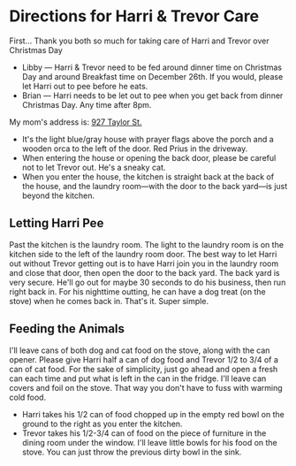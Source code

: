 # Directions for Harri & Trevor Care
First… Thank you both so much for taking care of Harri and Trevor over Christmas Day
* Libby — Harri & Trevor need to be fed around dinner time on Christmas Day and around Breakfast time on December 26th. If you would, please let Harri out to pee before he eats.
* Brian — Harri needs to be let out to pee when you get back from dinner Christmas Day. Any time after 8pm.

My mom's address is: [927 Taylor St.](https://maps.app.goo.gl/zSnGNQK8uqsS5rnd9)

* It's the light blue/gray house with prayer flags above the porch and a wooden orca to the left of the door. Red Prius in the driveway.
* When entering the house or opening the back door, please be careful not to let Trevor out. He's a sneaky cat. 
* When you enter the house, the kitchen is straight back at the back of the house, and the laundry room—with the door to the back yard—is just beyond the kitchen.

## Letting Harri Pee
Past the kitchen is the laundry room. The light to the laundry room is on the kitchen side to the left of the laundry room door. The best way to let Harri out without Trevor getting out is to have Harri join you in the laundry room and close that door, then open the door to the back yard. The back yard is very secure. He'll go out for maybe 30 seconds to do his business, then run right back in. For his nighttime outting, he can have a dog treat (on the stove) when he comes back in. That's it. Super simple.

## Feeding the Animals
I'll leave cans of both dog and cat food on the stove, along with the can opener. Please give Harri half a can of dog food and Trevor 1/2 to 3/4 of a can of cat food. For the sake of simplicity, just go ahead and open a fresh can each time and put what is left in the can in the fridge. I'll leave can covers and foil on the stove. That way you don't have to fuss with warming cold food.
* Harri takes his 1/2 can of food chopped up in the empty red bowl on the ground to the right as you enter the kitchen.
* Trevor takes his 1/2-3/4 can of food on the piece of furniture in the dining room under the window. I'll leave little bowls for his food on the stove. You can just throw the previous dirty bowl in the sink.
  
